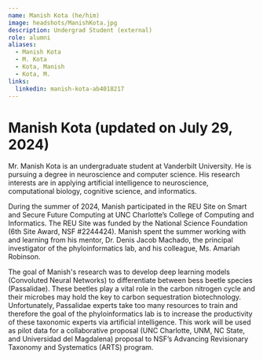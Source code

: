 ```yaml
---
name: Manish Kota (he/him)
image: headshots/ManishKota.jpg
description: Undergrad Student (external)
role: alumni
aliases: 
  - Manish Kota
  - M. Kota
  - Kota, Manish
  - Kota, M.
links: 
  linkedin: manish-kota-ab4018217
---
```


# Manish Kota (updated on July 29, 2024)

Mr. Manish Kota is an undergraduate student at Vanderbilt University. He is pursuing a degree in neuroscience and computer science. His research interests are in applying artificial intelligence to neuroscience, computational biology, cognitive science, and informatics.

During the summer of 2024,  Manish participated in the REU Site on Smart and Secure Future Computing at UNC Charlotte’s College of Computing and Informatics. The REU Site was funded by the National Science Foundation (6th Site Award, NSF #2244424). Manish spent the summer working with and learning from his mentor, Dr. Denis Jacob Machado, the principal investigator of the phyloinformatics lab, and his colleague, Ms. Amariah Robinson.

The goal of Manish's research was to develop deep learning models (Convoluted Neural Networks) to differentiate between bess beetle species (Passalidae). These beetles play a vital role in the carbon nitrogen cycle and their microbes may hold the key to carbon sequestration biotechnology. Unfortunately, Passalidae experts take too many resources to train and therefore the goal of the phyloinformatics lab is to increase the productivity of these taxonomic experts via artificial intelligence. This work will be used as pilot data for a collaborative proposal (UNC Charlotte, UNM, NC State, and Universidad del Magdalena) proposal to NSF’s Advancing Revisionary Taxonomy and Systematics (ARTS) program.
